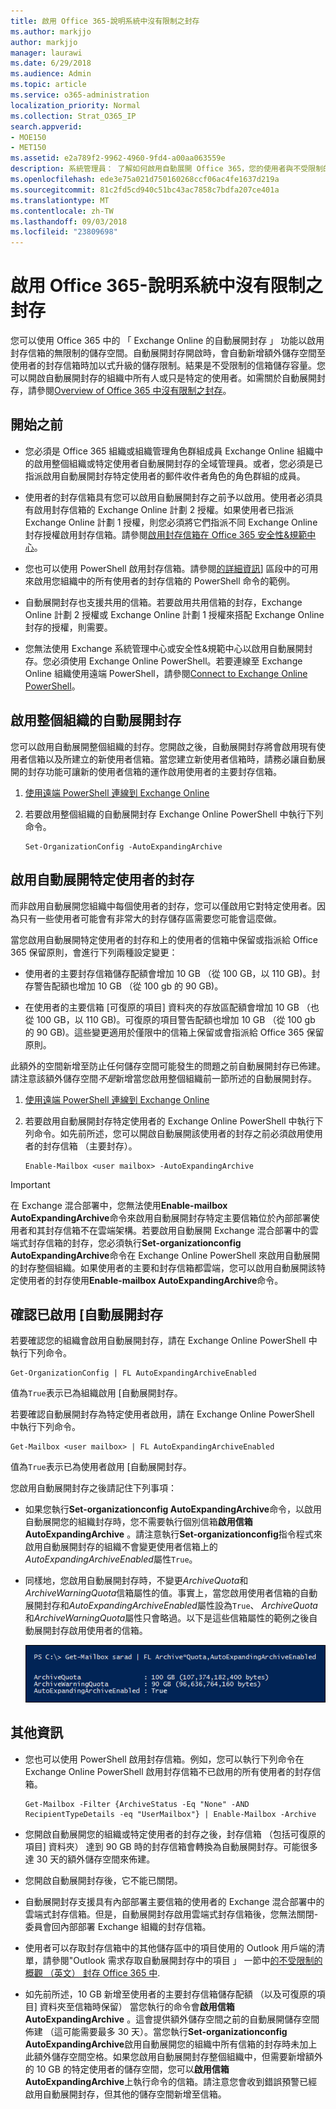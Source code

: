 ```yaml
---
title: 啟用 Office 365-說明系統中沒有限制之封存
ms.author: markjjo
author: markjjo
manager: laurawi
ms.date: 6/29/2018
ms.audience: Admin
ms.topic: article
ms.service: o365-administration
localization_priority: Normal
ms.collection: Strat_O365_IP
search.appverid:
- MOE150
- MET150
ms.assetid: e2a789f2-9962-4960-9fd4-a00aa063559e
description: 系統管理員： 了解如何啟用自動展開 Office 365，您的使用者與不受限制的存放區提供其 Exchange Online 信箱的封存。您可以啟用自動展開封存為整個組織或只是特定的使用者。
ms.openlocfilehash: ede3e75a021d750160268ccf06ac4fe1637d219a
ms.sourcegitcommit: 81c2fd5cd940c51bc43ac7858c7bdfa207ce401a
ms.translationtype: MT
ms.contentlocale: zh-TW
ms.lasthandoff: 09/03/2018
ms.locfileid: "23809698"
---
```

# <a name="enable-unlimited-archiving-in-office-365---admin-help"></a>啟用 Office 365-說明系統中沒有限制之封存

您可以使用 Office 365 中的 「 Exchange Online 的自動展開封存 」 功能以啟用封存信箱的無限制的儲存空間。自動展開封存開啟時，會自動新增額外儲存空間至使用者的封存信箱時加以式升級的儲存限制。結果是不受限制的信箱儲存容量。您可以開啟自動展開封存的組織中所有人或只是特定的使用者。如需關於自動展開封存，請參閱[Overview of Office 365 中沒有限制之封存](unlimited-archiving.md)。

## <a name="before-you-begin"></a>開始之前

- 您必須是 Office 365 組織或組織管理角色群組成員 Exchange Online 組織中的啟用整個組織或特定使用者自動展開封存的全域管理員。或者，您必須是已指派啟用自動展開封存特定使用者的郵件收件者角色的角色群組的成員。
    
- 使用者的封存信箱具有您可以啟用自動展開封存之前予以啟用。使用者必須具有啟用封存信箱的 Exchange Online 計劃 2 授權。如果使用者已指派 Exchange Online 計劃 1 授權，則您必須將它們指派不同 Exchange Online 封存授權啟用封存信箱。請參閱[啟用封存信箱在 Office 365 安全性&amp;規範中心](enable-archive-mailboxes.md)。
    
- 您也可以使用 PowerShell 啟用封存信箱。請參閱[的詳細資訊](#more-information)] 區段中的可用來啟用您組織中的所有使用者的封存信箱的 PowerShell 命令的範例。 
    
- 自動展開封存也支援共用的信箱。若要啟用共用信箱的封存，Exchange Online 計劃 2 授權或 Exchange Online 計劃 1 授權來搭配 Exchange Online 封存的授權，則需要。
    
- 您無法使用 Exchange 系統管理中心或安全性&amp;規範中心以啟用自動展開封存。您必須使用 Exchange Online PowerShell。若要連線至 Exchange Online 組織使用遠端 PowerShell，請參閱[Connect to Exchange Online PowerShell](https://go.microsoft.com/fwlink/p/?linkid=396554)。
    
  
## <a name="enable-auto-expanding-archiving-for-your-entire-organization"></a>啟用整個組織的自動展開封存

您可以啟用自動展開整個組織的封存。您開啟之後，自動展開封存將會啟用現有使用者信箱以及所建立的新使用者信箱。當您建立新使用者信箱時，請務必讓自動展開的封存功能可讓新的使用者信箱的運作啟用使用者的主要封存信箱。
  
1. [使用遠端 PowerShell 連線到 Exchange Online](https://go.microsoft.com/fwlink/p/?linkid=396554)
    
2. 若要啟用整個組織的自動展開封存 Exchange Online PowerShell 中執行下列命令。

    ```
    Set-OrganizationConfig -AutoExpandingArchive
    ```
  
## <a name="enable-auto-expanding-archiving-for-specific-users"></a>啟用自動展開特定使用者的封存

而非啟用自動展開您組織中每個使用者的封存，您可以僅啟用它對特定使用者。因為只有一些使用者可能會有非常大的封存儲存區需要您可能會這麼做。
  
當您啟用自動展開特定使用者的封存和上的使用者的信箱中保留或指派給 Office 365 保留原則，會進行下列兩種設定變更：
  
- 使用者的主要封存信箱儲存配額會增加 10 GB （從 100 GB，以 110 GB)。封存警告配額也增加 10 GB （從 100 gb 的 90 GB)。
    
- 在使用者的主要信箱 [可復原的項目] 資料夾的存放區配額會增加 10 GB （也從 100 GB，以 110 GB)。可復原的項目警告配額也增加 10 GB （從 100 gb 的 90 GB)。這些變更適用於僅限中的信箱上保留或會指派給 Office 365 保留原則。
    
此額外的空間新增至防止任何儲存空間可能發生的問題之前自動展開封存已佈建。請注意該額外儲存空間*不是*新增當您啟用整個組織前一節所述的自動展開封存。 
  
1. [使用遠端 PowerShell 連線到 Exchange Online](https://go.microsoft.com/fwlink/p/?linkid=396554)
    
2. 若要啟用自動展開封存特定使用者的 Exchange Online PowerShell 中執行下列命令。如先前所述，您可以開啟自動展開該使用者的封存之前必須啟用使用者的封存信箱 （主要封存）。
    
    ```
    Enable-Mailbox <user mailbox> -AutoExpandingArchive
    ```


> [!IMPORTANT]
> 在 Exchange 混合部署中，您無法使用**Enable-mailbox AutoExpandingArchive**命令來啟用自動展開封存特定主要信箱位於內部部署使用者和其封存信箱不在雲端架構。若要啟用自動展開 Exchange 混合部署中的雲端式封存信箱的封存，您必須執行**Set-organizationconfig AutoExpandingArchive**命令在 Exchange Online PowerShell 來啟用自動展開的封存整個組織。如果使用者的主要和封存信箱都雲端，您可以啟用自動展開該特定使用者的封存使用**Enable-mailbox AutoExpandingArchive**命令。 
  
## <a name="verify-that-auto-expanding-archiving-is-enabled"></a>確認已啟用 [自動展開封存

若要確認您的組織會啟用自動展開封存，請在 Exchange Online PowerShell 中執行下列命令。

```
Get-OrganizationConfig | FL AutoExpandingArchiveEnabled
```

值為`True`表示已為組織啟用 [自動展開封存。 
  
若要確認自動展開封存為特定使用者啟用，請在 Exchange Online PowerShell 中執行下列命令。
  
```
Get-Mailbox <user mailbox> | FL AutoExpandingArchiveEnabled
```
值為`True`表示已為使用者啟用 [自動展開封存。 
  
您啟用自動展開封存之後請記住下列事項：
  
- 如果您執行**Set-organizationconfig AutoExpandingArchive**命令，以啟用自動展開您的組織封存時，您不需要執行個別信箱**啟用信箱 AutoExpandingArchive** 。請注意執行**Set-organizationconfig**指令程式來啟用自動展開封存的組織不會變更使用者信箱上的*AutoExpandingArchiveEnabled*屬性`True`。
    
- 同樣地，您啟用自動展開封存時，不變更*ArchiveQuota*和*ArchiveWarningQuota*信箱屬性的值。事實上，當您啟用使用者信箱的自動展開封存和*AutoExpandingArchiveEnabled*屬性設為`True`、 *ArchiveQuota*和*ArchiveWarningQuota*屬性只會略過。以下是這些信箱屬性的範例之後自動展開封存啟用使用者的信箱。 
    
    ![在您啟用自動展開封存之後會略過 ArchiveQuota 和 ArchiveWarningQuota 屬性](media/6a1c1b69-5c4c-4267-aac8-53577667f03e.png)

  
## <a name="more-information"></a>其他資訊

- 您也可以使用 PowerShell 啟用封存信箱。例如，您可以執行下列命令在 Exchange Online PowerShell 啟用封存信箱不已啟用的所有使用者的封存信箱。

    ```
    Get-Mailbox -Filter {ArchiveStatus -Eq "None" -AND RecipientTypeDetails -eq "UserMailbox"} | Enable-Mailbox -Archive
    ```

- 您開啟自動展開您的組織或特定使用者的封存之後，封存信箱 （包括可復原的項目] 資料夾） 達到 90 GB 時的封存信箱會轉換為自動展開封存。可能很多達 30 天的額外儲存空間來佈建。
    
- 您開啟自動展開封存後，它不能已關閉。
    
- 自動展開封存支援具有內部部署主要信箱的使用者的 Exchange 混合部署中的雲端式封存信箱。但是，自動展開封存啟用雲端式封存信箱後，您無法關閉-委員會回內部部署 Exchange 組織的封存信箱。
    
- 使用者可以存取封存信箱中的其他儲存區中的項目使用的 Outlook 用戶端的清單，請參閱"Outlook 需求存取自動展開封存中的項目 」 一節中[的不受限制的概觀 （英文） 封存 Office 365 中](unlimited-archiving.md#outlook-requirements-for-accessing-items-in-an-auto-expanded-archive).
    
- 如先前所述，10 GB 新增至使用者的主要封存信箱儲存配額 （以及可復原的項目] 資料夾至信箱時保留） 當您執行的命令會**啟用信箱 AutoExpandingArchive** 。這會提供額外儲存空間之前的自動展開儲存空間佈建 （這可能需要最多 30 天）。當您執行**Set-organizationconfig AutoExpandingArchive**啟用自動展開您的組織中所有信箱的封存時未加上此額外儲存空間空格。如果您啟用自動展開封存整個組織中，但需要新增額外的 10 GB 的特定使用者的儲存空間，您可以**啟用信箱 AutoExpandingArchive**上執行命令的信箱。請注意您會收到錯誤預警已經啟用自動展開封存，但其他的儲存空間新增至信箱。 
